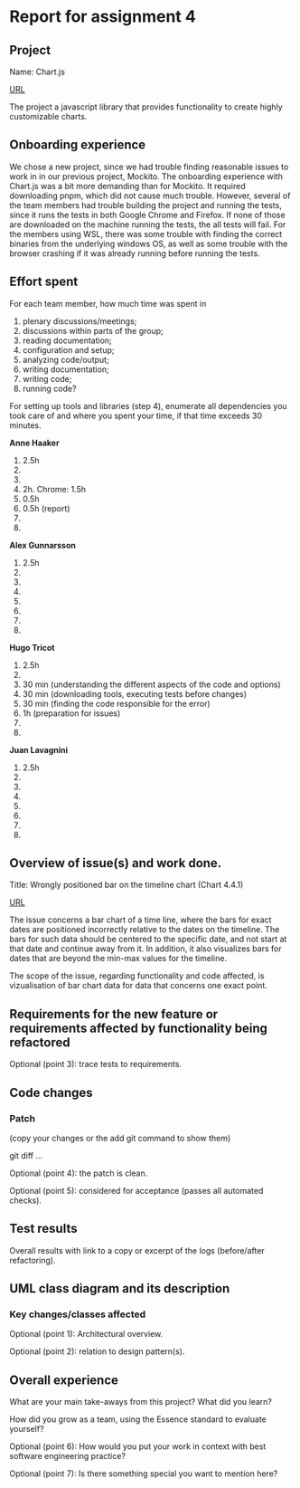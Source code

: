 # Report for assignment 4

## Project

Name: Chart.js

[URL](https://github.com/alexarne/Chart.js)

The project a javascript library that provides functionality to create highly customizable charts.

## Onboarding experience

We chose a new project, since we had trouble finding reasonable issues to work in in our previous project, Mockito.
The onboarding experience with Chart.js was a bit more demanding than for Mockito. It required downloading pnpm, which did not cause much trouble. However, several of the team members had trouble building the project and running the tests, since it runs the tests in both Google Chrome and Firefox. If none of those are downloaded on the machine running the tests, the all tests will fail. For the members using WSL, there was some trouble with finding the correct binaries from the underlying windows OS, as well as some trouble with the browser crashing if it was already running before running the tests.

## Effort spent

For each team member, how much time was spent in

1. plenary discussions/meetings;
2. discussions within parts of the group;
3. reading documentation;
4. configuration and setup;
5. analyzing code/output;
6. writing documentation;
7. writing code;
8. running code?

For setting up tools and libraries (step 4), enumerate all dependencies
you took care of and where you spent your time, if that time exceeds
30 minutes.

**Anne Haaker**

1. 2.5h
2. 
3. 
4. 2h. Chrome: 1.5h
5. 0.5h
6. 0.5h (report)
7. 
8. 

**Alex Gunnarsson**

1. 2.5h
2. 
3. 
4. 
5. 
6. 
7. 
8. 

**Hugo Tricot**

1. 2.5h
2. 
3. 30 min (understanding the different aspects of the code and options)
4. 30 min (downloading tools, executing tests before changes)
5. 30 min (finding the code responsible for the error)
6. 1h (preparation for issues)
7. 
8. 

**Juan Lavagnini**

1. 2.5h
2. 
3. 
4. 
5. 
6. 
7. 
8. 

## Overview of issue(s) and work done.

Title: Wrongly positioned bar on the timeline chart (Chart 4.4.1)

[URL](https://github.com/chartjs/Chart.js/issues/11667)

The issue concerns a bar chart of a time line, where the bars for exact dates are positioned incorrectly relative to the dates on the timeline. The bars for such data should be centered to the specific date, and not start at that date and continue away from it. In addition, it also visualizes bars for dates that are beyond the min-max values for the timeline.

The scope of the issue, regarding functionality and code affected, is vizualisation of bar chart data for data that concerns one exact point. 

## Requirements for the new feature or requirements affected by functionality being refactored

Optional (point 3): trace tests to requirements.

## Code changes

### Patch

(copy your changes or the add git command to show them)

git diff ...

Optional (point 4): the patch is clean.

Optional (point 5): considered for acceptance (passes all automated checks).

## Test results

Overall results with link to a copy or excerpt of the logs (before/after
refactoring).

## UML class diagram and its description

### Key changes/classes affected

Optional (point 1): Architectural overview.

Optional (point 2): relation to design pattern(s).

## Overall experience

What are your main take-aways from this project? What did you learn?

How did you grow as a team, using the Essence standard to evaluate yourself?

Optional (point 6): How would you put your work in context with best software
engineering practice?

Optional (point 7): Is there something special you want to mention here?
